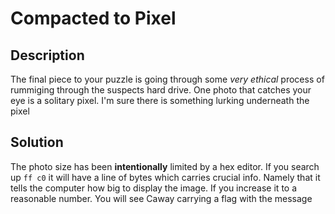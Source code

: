 # Compacted to Pixel

## Description

The final piece to your puzzle is going through some *very ethical* process of rummiging through the suspects hard drive. One photo that catches your eye is a solitary pixel. I'm sure there is something lurking underneath the pixel 

## Solution

The photo size has been **intentionally** limited by a hex editor. If you search up `ff c0` it will have a line of bytes which carries crucial info. Namely that it tells the computer how big to display the image. If you increase it to a reasonable number. You will see Caway carrying a flag with the message 

